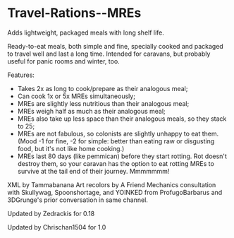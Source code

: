 # Travel-Rations--MREs
Adds lightweight, packaged meals with long shelf life.


Ready-to-eat meals, both simple and fine, specially cooked and packaged to travel well and last a long time. Intended for caravans, but probably useful for panic rooms and winter, too.
  
  Features:
  
  * Takes 2x as long to cook/prepare as their analogous meal;
  * Can cook 1x or 5x MREs simultaneously;
  * MREs are slightly less nutritious than their analogous meal;
  * MREs weigh half as much as their analogous meal;
  * MREs also take up less space than their analogous meals, so they stack to 25;
  * MREs are not fabulous, so colonists are slightly unhappy to eat them. (Mood -1 for fine, -2 for simple: better than eating raw or disgusting food, but it's not like home cooking.)
  * MREs last 80 days (like pemmican) before they start rotting. Rot doesn't destroy them, so your caravan has the option to eat rotting MREs to survive at the tail end of their journey. Mmmmmmm!
  
  XML by Tammabanana
  Art recolors by A Friend
  Mechanics consultation with Skullywag, Spoonshortage, and YOINKED from ProfugoBarbarus and 3DGrunge's prior conversation in same channel.
  
  Updated by Zedrackis for 0.18
  
  Updated by Chrischan1504 for 1.0
